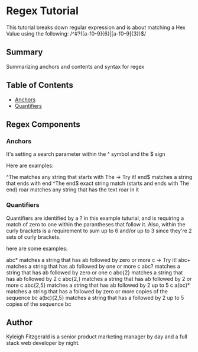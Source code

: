 # Regex Tutorial

This tutorial breaks down regular expression and is about matching a Hex Value using the following: /^#?([a-f0-9]{6}|[a-f0-9]{3})$/

## Summary

Summarizing anchors and contents and syntax for regex

## Table of Contents

- [Anchors](#anchors)
- [Quantifiers](#quantifiers)

## Regex Components

### Anchors
It's setting a search parameter within the  ^ symbol and the $ sign

Here are examples: 

^The        matches any string that starts with The -> Try it!
end$        matches a string that ends with end
^The end$   exact string match (starts and ends with The end)
roar        matches any string that has the text roar in it

### Quantifiers
Quantifiers are identified by a ? in this example tuturial, and is requiring a match of zero to one within the parantheses that follow it. Also, within the curly brackets is a requirement to sum up to 6 and/or up to 3 since they're 2 sets of curly brackets.

here are some examples:

abc*        matches a string that has ab followed by zero or more c -> Try it!
abc+        matches a string that has ab followed by one or more c
abc?        matches a string that has ab followed by zero or one c
abc{2}      matches a string that has ab followed by 2 c
abc{2,}     matches a string that has ab followed by 2 or more c
abc{2,5}    matches a string that has ab followed by 2 up to 5 c
a(bc)*      matches a string that has a followed by zero or more copies of the sequence bc
a(bc){2,5}  matches a string that has a followed by 2 up to 5 copies of the sequence bc

## Author

Kyleigh Fitzgerald is a senior product marketing manager by day and a full stack web developer by night. 
